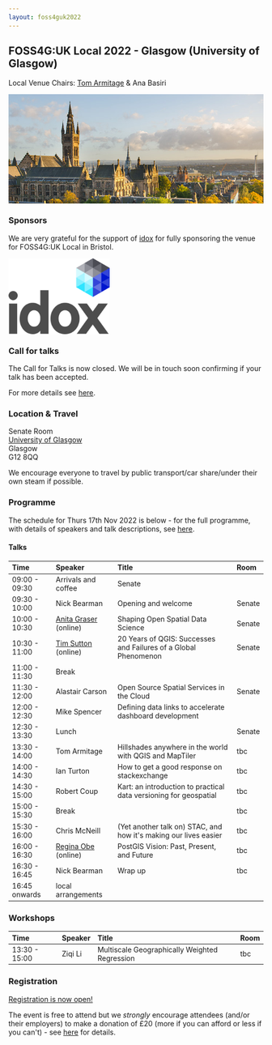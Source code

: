 ```yaml
---
layout: foss4guk2022
---
```


## FOSS4G:UK Local 2022 - Glasgow (University of Glasgow)

Local Venue Chairs: [Tom Armitage](https://twitter.com/MapNav_Tom) & Ana Basiri

<img src="images/uni-of-glasgow.jpg" width="600" align="middle">

### Sponsors
We are very grateful for the support of [idox](https://www.thinkwhere.com/) for fully sponsoring the venue for FOSS4G:UK Local in Bristol. 

[<img src="images/idox_logo.jpg" width="200" align="middle">](https://www.thinkwhere.com/)


### Call for talks

The Call for Talks is now closed. We will be in touch soon confirming if your talk has been accepted. 

For more details see [here](https://uk.osgeo.org/foss4guk2022local/index.html#call-for-talks).

### Location & Travel

Senate Room<br>
[University of Glasgow](https://www.openstreetmap.org/way/26624925#map=17/55.87326/-4.28901)<br>
Glasgow<br>
G12 8QQ<br>

We encourage everyone to travel by public transport/car share/under their own steam if possible.

### Programme

The schedule for Thurs 17th Nov 2022 is below - for the full programme, with details of speakers and talk descriptions, see [here](https://docs.google.com/spreadsheets/d/1ChtOtqO0PfZ2ckiZqqJxyV3VhP3Xm-WnkJ6NwZ2UVTM).

#### Talks

Time | Speaker | Title | Room
:-----|:-----|:-----|:-----
09:00 - 09:30|Arrivals and coffee | Senate
09:30 - 10:00|Nick Bearman|Opening and welcome | Senate
10:00 - 10:30|[Anita Graser](https://anitagraser.com/) (online) |Shaping Open Spatial Data Science | Senate
10:30 - 11:00|[Tim Sutton](https://kartoza.com/the_team/HR-EMP-00002/) (online)| 20 Years of QGIS: Successes and Failures of a Global Phenomenon | Senate
11:00 - 11:30| Break
11:30 - 12:00 | Alastair Carson	 |Open Source Spatial Services in the Cloud | Senate
12:00 - 12:30 | Mike Spencer	| Defining data links to accelerate dashboard development
12:30 - 13:30 | Lunch | | Senate
13:30 - 14:00 | Tom Armitage	| Hillshades anywhere in the world with QGIS and MapTiler | tbc
14:00 - 14:30|Ian Turton | How to get a good response on stackexchange | tbc
14:30 - 15:00 |Robert Coup |	Kart: an introduction to practical data versioning for geospatial | tbc
15:00 - 15:30 | Break | | tbc
15:30 - 16:00 |Chris McNeill |	(Yet another talk on) STAC, and how it's making our lives easier | tbc
16:00 - 16:30|[Regina Obe](https://twitter.com/reginaobe) (online)|  PostGIS Vision: Past, Present, and Future | tbc
16:30 - 16:45|Nick Bearman| Wrap up |tbc
16:45 onwards|local arrangements

### Workshops

Time | Speaker | Title | Room
:-----|:-----|:-----|:-----
13:30 - 15:00| Ziqi Li |	Multiscale Geographically Weighted Regression | tbc
	
	
### Registration

[Registration is now open!](https://www.eventbrite.co.uk/e/foss4g-uk-local-2022-tickets-405826868087)

The event is free to attend but we *strongly* encourage attendees (and/or their employers) to make a donation of £20 (more if you can afford or less if you can't) - see [here](https://uk.osgeo.org/foss4guk2022local/index.html#registration) for details.

